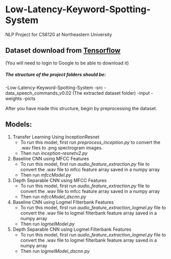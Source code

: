 # Low-Latency-Keyword-Spotting-System
NLP Project for CS6120 at Northeastern University

## Dataset download from [Tensorflow](https://storage.cloud.google.com/download.tensorflow.org/data/speech_commands_v0.02.tar.gz)
(You will need to login to Google to be able to download it)

##### The structure of the project folders should be:
-Low-Latency-Keyword-Spotting-System
 -src
  -data_speech_commands_v0.02	(The extracted dataset folder)
  -input
  -weights
  -picts

After you have made this structure, begin by preprocessing the dataset.


## Models: 
1. Transfer Learning Using InceptionResnet
   - To run this model, first run *preprocess_inception.py* to convert the .wav files to .png spectrogram images.
   - Then run *inception-resnetv2.py*
2. Baseline CNN using MFCC Features
   - To run this model, first run *audio_feature_extraction.py* file to convert the .wav file to mfcc feature array saved in a numpy array
   - Then run *mfccModel.py*
3. Depth Separable CNN using MFCC Features
   - To run this model, first run *audio_feature_extraction.py* file to convert the .wav file to mfcc feature array saved in a numpy array
   - Then run *mfccModel_dscnn.py*
4. Baseline CNN using Logmel Filterbank Features
   - To run this model, first run *audio_feature_extraction_logmel.py* file to convert the .wav file to logmel filterbank feature array saved in a numpy array
   - Then run *logmelModel.py*
5. Depth Separable CNN using Logmel Filterbank Features
   - To run this model, first run *audio_feature_extraction_logmel.py* file to convert the .wav file to logmel filterbank feature array saved in a numpy array
   - Then run *logmelModel_dscnn.py*


